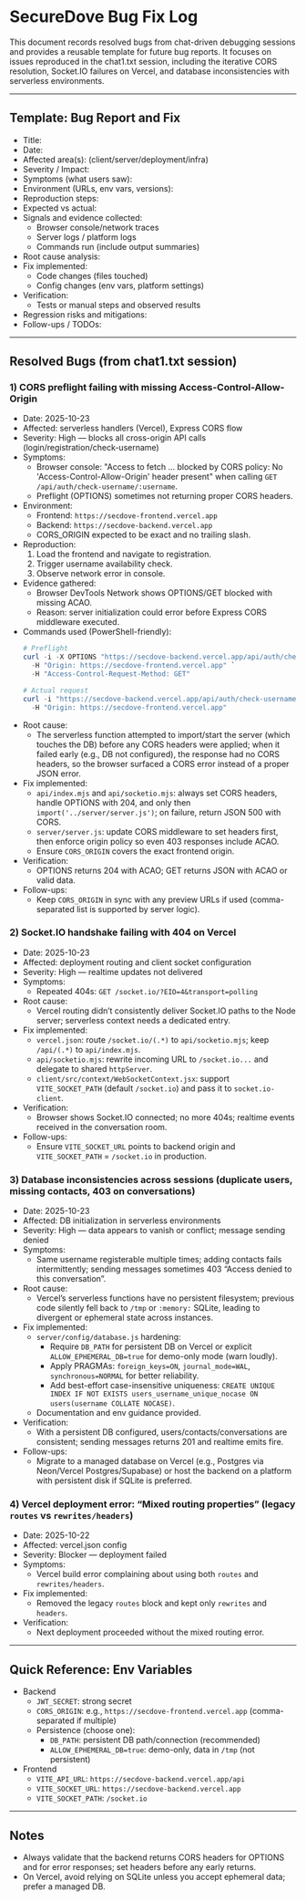 # SecureDove Bug Fix Log

This document records resolved bugs from chat-driven debugging sessions and provides a reusable template for future bug reports. It focuses on issues reproduced in the chat1.txt session, including the iterative CORS resolution, Socket.IO failures on Vercel, and database inconsistencies with serverless environments.

---

## Template: Bug Report and Fix

- Title:
- Date:
- Affected area(s): (client/server/deployment/infra)
- Severity / Impact:
- Symptoms (what users saw):
- Environment (URLs, env vars, versions):
- Reproduction steps:
- Expected vs actual:
- Signals and evidence collected:
  - Browser console/network traces
  - Server logs / platform logs
  - Commands run (include output summaries)
- Root cause analysis:
- Fix implemented:
  - Code changes (files touched)
  - Config changes (env vars, platform settings)
- Verification:
  - Tests or manual steps and observed results
- Regression risks and mitigations:
- Follow-ups / TODOs:

---

## Resolved Bugs (from chat1.txt session)

### 1) CORS preflight failing with missing Access-Control-Allow-Origin
- Date: 2025-10-23
- Affected: serverless handlers (Vercel), Express CORS flow
- Severity: High — blocks all cross-origin API calls (login/registration/check-username)
- Symptoms:
  - Browser console: "Access to fetch ... blocked by CORS policy: No 'Access-Control-Allow-Origin' header present" when calling `GET /api/auth/check-username/:username`.
  - Preflight (OPTIONS) sometimes not returning proper CORS headers.
- Environment:
  - Frontend: `https://secdove-frontend.vercel.app`
  - Backend: `https://secdove-backend.vercel.app`
  - CORS_ORIGIN expected to be exact and no trailing slash.
- Reproduction:
  1. Load the frontend and navigate to registration.
  2. Trigger username availability check.
  3. Observe network error in console.
- Evidence gathered:
  - Browser DevTools Network shows OPTIONS/GET blocked with missing ACAO.
  - Reason: server initialization could error before Express CORS middleware executed.
- Commands used (PowerShell-friendly):
  ```powershell
  # Preflight
  curl -i -X OPTIONS "https://secdove-backend.vercel.app/api/auth/check-username/alice" `
    -H "Origin: https://secdove-frontend.vercel.app" `
    -H "Access-Control-Request-Method: GET"

  # Actual request
  curl -i "https://secdove-backend.vercel.app/api/auth/check-username/alice" `
    -H "Origin: https://secdove-frontend.vercel.app"
  ```
- Root cause:
  - The serverless function attempted to import/start the server (which touches the DB) before any CORS headers were applied; when it failed early (e.g., DB not configured), the response had no CORS headers, so the browser surfaced a CORS error instead of a proper JSON error.
- Fix implemented:
  - `api/index.mjs` and `api/socketio.mjs`: always set CORS headers, handle OPTIONS with 204, and only then `import('../server/server.js')`; on failure, return JSON 500 with CORS.
  - `server/server.js`: update CORS middleware to set headers first, then enforce origin policy so even 403 responses include ACAO.
  - Ensure `CORS_ORIGIN` covers the exact frontend origin.
- Verification:
  - OPTIONS returns 204 with ACAO; GET returns JSON with ACAO or valid data.
- Follow-ups:
  - Keep `CORS_ORIGIN` in sync with any preview URLs if used (comma-separated list is supported by server logic).

### 2) Socket.IO handshake failing with 404 on Vercel
- Date: 2025-10-23
- Affected: deployment routing and client socket configuration
- Severity: High — realtime updates not delivered
- Symptoms:
  - Repeated 404s: `GET /socket.io/?EIO=4&transport=polling`
- Root cause:
  - Vercel routing didn’t consistently deliver Socket.IO paths to the Node server; serverless context needs a dedicated entry.
- Fix implemented:
  - `vercel.json`: route `/socket.io/(.*)` to `api/socketio.mjs`; keep `/api/(.*)` to `api/index.mjs`.
  - `api/socketio.mjs`: rewrite incoming URL to `/socket.io...` and delegate to shared `httpServer`.
  - `client/src/context/WebSocketContext.jsx`: support `VITE_SOCKET_PATH` (default `/socket.io`) and pass it to `socket.io-client`.
- Verification:
  - Browser shows Socket.IO connected; no more 404s; realtime events received in the conversation room.
- Follow-ups:
  - Ensure `VITE_SOCKET_URL` points to backend origin and `VITE_SOCKET_PATH` = `/socket.io` in production.

### 3) Database inconsistencies across sessions (duplicate users, missing contacts, 403 on conversations)
- Date: 2025-10-23
- Affected: DB initialization in serverless environments
- Severity: High — data appears to vanish or conflict; message sending denied
- Symptoms:
  - Same username registerable multiple times; adding contacts fails intermittently; sending messages sometimes 403 “Access denied to this conversation”.
- Root cause:
  - Vercel’s serverless functions have no persistent filesystem; previous code silently fell back to `/tmp` or `:memory:` SQLite, leading to divergent or ephemeral state across instances.
- Fix implemented:
  - `server/config/database.js` hardening:
    - Require `DB_PATH` for persistent DB on Vercel or explicit `ALLOW_EPHEMERAL_DB=true` for demo-only mode (warn loudly).
    - Apply PRAGMAs: `foreign_keys=ON`, `journal_mode=WAL`, `synchronous=NORMAL` for better reliability.
    - Add best-effort case-insensitive uniqueness: `CREATE UNIQUE INDEX IF NOT EXISTS users_username_unique_nocase ON users(username COLLATE NOCASE)`.
  - Documentation and env guidance provided.
- Verification:
  - With a persistent DB configured, users/contacts/conversations are consistent; sending messages returns 201 and realtime emits fire.
- Follow-ups:
  - Migrate to a managed database on Vercel (e.g., Postgres via Neon/Vercel Postgres/Supabase) or host the backend on a platform with persistent disk if SQLite is preferred.

### 4) Vercel deployment error: “Mixed routing properties” (legacy `routes` vs `rewrites/headers`)
- Date: 2025-10-22
- Affected: vercel.json config
- Severity: Blocker — deployment failed
- Symptoms:
  - Vercel build error complaining about using both `routes` and `rewrites/headers`.
- Fix implemented:
  - Removed the legacy `routes` block and kept only `rewrites` and `headers`.
- Verification:
  - Next deployment proceeded without the mixed routing error.

---

## Quick Reference: Env Variables
- Backend
  - `JWT_SECRET`: strong secret
  - `CORS_ORIGIN`: e.g., `https://secdove-frontend.vercel.app` (comma-separated if multiple)
  - Persistence (choose one):
    - `DB_PATH`: persistent DB path/connection (recommended)
    - `ALLOW_EPHEMERAL_DB=true`: demo-only, data in `/tmp` (not persistent)
- Frontend
  - `VITE_API_URL`: `https://secdove-backend.vercel.app/api`
  - `VITE_SOCKET_URL`: `https://secdove-backend.vercel.app`
  - `VITE_SOCKET_PATH`: `/socket.io`

---

## Notes
- Always validate that the backend returns CORS headers for OPTIONS and for error responses; set headers before any early returns.
- On Vercel, avoid relying on SQLite unless you accept ephemeral data; prefer a managed DB.
